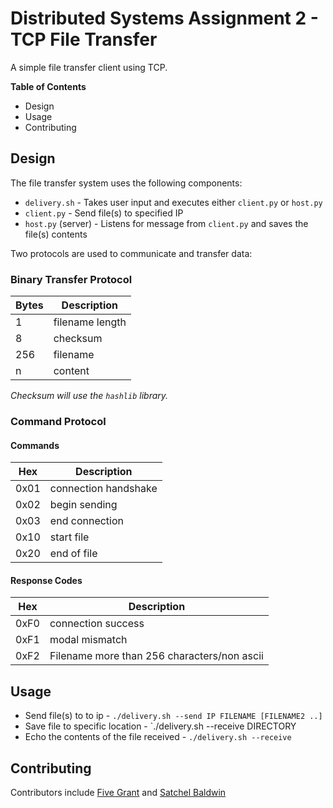 # Distributed Systems Assignment 2 - TCP File Transfer
A simple file transfer client using TCP.

**Table of Contents**
- Design
- Usage
- Contributing

## Design
The file transfer system uses the following components:
- `delivery.sh` - Takes user input and executes either `client.py` or `host.py`
- `client.py` - Send file(s) to specified IP
- `host.py` (server) - Listens for message from `client.py` and saves the file(s) contents

Two protocols are used to communicate and transfer data:

### Binary Transfer Protocol
| Bytes | Description|
|---|---|
|1 | filename length|
|8 | checksum | 
|256 | filename|
|n | content|

*Checksum will use the `hashlib` library.*

### Command Protocol

#### Commands
|     Hex     |       Description       |
|-------------|-------------------------|
|    0x01     |   connection handshake  |
|    0x02     |   begin sending         |
|    0x03     |   end connection        |
|    0x10     |   start file            |
|    0x20     |   end of file           |


#### Response Codes
|     Hex     |                      Description                    |
|-------------|-------------------------                            |
|    0xF0     |       connection success                            |
|    0xF1     |       modal mismatch                                |
|    0xF2     |       Filename more than 256 characters/non ascii   |

## Usage
- Send file(s) to to ip - `./delivery.sh --send IP FILENAME [FILENAME2 ..]`        
- Save file to specific location - `./delivery.sh --receive DIRECTORY
- Echo the contents of the file received - `./delivery.sh --receive`

## Contributing
Contributors include [Five Grant](https://github.com/fivegrant) and [Satchel Baldwin](https://github.com/satchelbaldwin)
